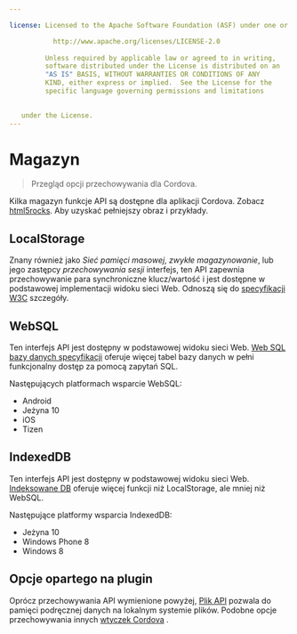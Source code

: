 ```yaml
---

license: Licensed to the Apache Software Foundation (ASF) under one or more contributor license agreements. See the NOTICE file distributed with this work for additional information regarding copyright ownership. The ASF licenses this file to you under the Apache License, Version 2.0 (the "License"); you may not use this file except in compliance with the License. You may obtain a copy of the License at

           http://www.apache.org/licenses/LICENSE-2.0
    
         Unless required by applicable law or agreed to in writing,
         software distributed under the License is distributed on an
         "AS IS" BASIS, WITHOUT WARRANTIES OR CONDITIONS OF ANY
         KIND, either express or implied.  See the License for the
         specific language governing permissions and limitations
    

   under the License.
---
```


# Magazyn

> Przegląd opcji przechowywania dla Cordova.

Kilka magazyn funkcje API są dostępne dla aplikacji Cordova. Zobacz [html5rocks][1]. Aby uzyskać pełniejszy obraz i przykłady.

 [1]: http://www.html5rocks.com/en/features/storage

## LocalStorage

Znany również jako *Sieć pamięci masowej*, *zwykłe magazynowanie*, lub jego zastępcy *przechowywania sesji* interfejs, ten API zapewnia przechowywanie para synchroniczne klucz/wartość i jest dostępne w podstawowej implementacji widoku sieci Web. Odnoszą się do [specyfikacji W3C][2] szczegóły.

 [2]: http://www.w3.org/TR/webstorage/

## WebSQL

Ten interfejs API jest dostępny w podstawowej widoku sieci Web. [Web SQL bazy danych specyfikacji][3] oferuje więcej tabel bazy danych w pełni funkcjonalny dostęp za pomocą zapytań SQL.

 [3]: http://dev.w3.org/html5/webdatabase/

Następujących platformach wsparcie WebSQL:

*   Android
*   Jeżyna 10
*   iOS
*   Tizen

## IndexedDB

Ten interfejs API jest dostępny w podstawowej widoku sieci Web. [Indeksowane DB][4] oferuje więcej funkcji niż LocalStorage, ale mniej niż WebSQL.

 [4]: http://www.w3.org/TR/IndexedDB/

Następujące platformy wsparcia IndexedDB:

*   Jeżyna 10
*   Windows Phone 8
*   Windows 8

## Opcje opartego na plugin

Oprócz przechowywania API wymienione powyżej, [Plik API][5] pozwala do pamięci podręcznej danych na lokalnym systemie plików. Podobne opcje przechowywania innych [wtyczek Cordova][6] .

 [5]: https://github.com/apache/cordova-plugin-file/blob/master/doc/index.md
 [6]: http://plugins.cordova.io/